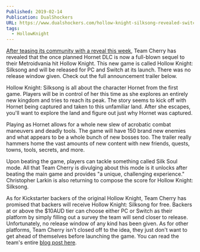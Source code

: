 ```yaml
---
Published: 2019-02-14
Publication: DualShockers
URL: https://www.dualshockers.com/hollow-knight-silksong-revealed-switch-pc/
tags:
  - HollowKnight
---
```

[After teasing its community with a reveal this week](https://www.dualshockers.com/hollow-knight-hornet-dlc-tease/), Team Cherry has revealed that the once planned Hornet DLC is now a full-blown sequel to their Metroidvania hit Hollow Knight. This new game is called Hollow Knight: Silksong and will be released for PC and Switch at its launch. There was no release window given. Check out the full announcement trailer below.

Hollow Knight: Silksong is all about the character Hornet from the first game. Players will be in control of her this time as she explores an entirely new kingdom and tries to reach its peak. The story seems to kick off with Hornet being captured and taken to this unfamiliar land. After she escapes, you'll want to explore the land and figure out just why Hornet was captured.

Playing as Hornet allows for a whole new slew of acrobatic combat maneuvers and deadly tools. The game will have 150 brand new enemies and what appears to be a whole bunch of new bosses too. The trailer really hammers home the vast amounts of new content with new friends, quests, towns, tools, secrets, and more.

Upon beating the game, players can tackle something called Silk Soul mode. All that Team Cherry is divulging about this mode is it unlocks after beating the main game and provides "a unique, challenging experience." Christopher Larkin is also returning to compose the score for Hollow Knight: Silksong.

As for Kickstarter backers of the original Hollow Knight, Team Cherry has promised that backers will receive Hollow Knight: Silksong for free. Backers at or above the $10AUD tier can choose either PC or Switch as their platform by simply filling out a survey the team will send closer to release. Unfortunately, no release window of any kind has been given. As for other platforms, Team Cherry isn't closed off to the idea, they just don't want to get ahead of themselves before launching the game. You can read the team's entire [blog post here](http://teamcherry.com.au/hollow-knight-silksong/).
